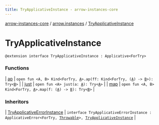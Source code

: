 ```yaml
---
title: TryApplicativeInstance - arrow-instances-core
---
```


[arrow-instances-core](../../index.html) / [arrow.instances](../index.html) / [TryApplicativeInstance](./index.html)

# TryApplicativeInstance

`@extension interface TryApplicativeInstance : Applicative<ForTry>`

### Functions

| [ap](ap.html) | `open fun <A, B> Kind<ForTry, `[`A`](ap.html#A)`>.ap(ff: Kind<ForTry, (`[`A`](ap.html#A)`) -> `[`B`](ap.html#B)`>): Try<`[`B`](ap.html#B)`>` |
| [just](just.html) | `open fun <A> just(a: `[`A`](just.html#A)`): Try<`[`A`](just.html#A)`>` |
| [map](map.html) | `open fun <A, B> Kind<ForTry, `[`A`](map.html#A)`>.map(f: (`[`A`](map.html#A)`) -> `[`B`](map.html#B)`): Try<`[`B`](map.html#B)`>` |

### Inheritors

| [TryApplicativeErrorInstance](../-try-applicative-error-instance/index.html) | `interface TryApplicativeErrorInstance : ApplicativeError<ForTry, `[`Throwable`](https://kotlinlang.org/api/latest/jvm/stdlib/kotlin/-throwable/index.html)`>, `[`TryApplicativeInstance`](./index.html) |

